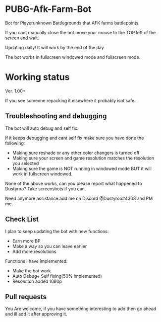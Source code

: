 # PUBG-Afk-Farm-Bot

Bot for Playerunknown Battlegrounds that AFK farms battlepoints

If you cant manually close the bot move your mouse to the TOP left of the screen and wait.

Updating daily! It will work by the end of the day

The bot works in fullscreen windowed mode and fullscreen mode.

# Working status

Ver. 1.00+

If you see someone repacking it elsewhere it probably isnt safe.

## Troubleshooting and debugging 

The bot will auto debug and self fix.

If it keeps debugging and cant self fix make sure you have done the following:

* Making sure reshade or any other color changers is turned off
* Making sure your screen and game resolution matches the resolution you selected
* Making sure the game is NOT running in windowed mode BUT it will work in fullscreen windowed.

None of the above works, can you please report what happened to Dustyroo? Take screenshots if you can.

Need anymore assistance add me on Discord @Dustyroo#4303 and PM me.

## Check List

I plan to keep updating the bot with new functions:
* Earn more BP
* Make a way so you can leave earlier
* Add more resolutions

Functions I have implemented:
* Make the bot work
* Auto Debug+ Self fixing(50% implemented)
* Resolution added 1080p
## Pull requests

You Are welcome, if you have something interesting to add then go ahead and ill add it after approving it.
